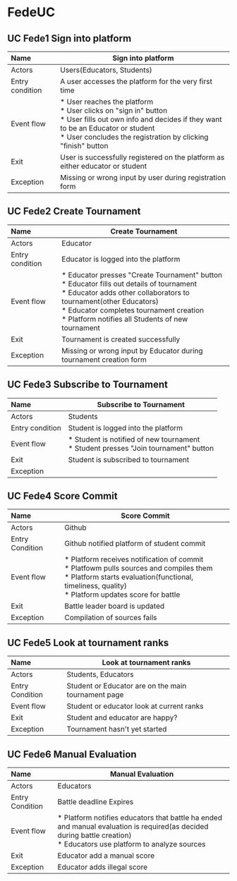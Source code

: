 # FedeUC

## UC Fede1 Sign into platform

| Name | Sign into platform |
|:---- | ------------------------ |
|Actors| Users(Educators, Students)|
|Entry condition| A user accesses the platform for the very first time|
|Event flow| * User reaches the platform<br>* User clicks on "sign in" button<br> * User fills out own info and decides if they want to be an Educator or student<br> * User concludes the registration by clicking "finish" button|
|Exit | User is successfully registered on the platform as either educator or student |
|Exception | Missing or wrong input by user during registration form |

## UC Fede2 Create Tournament

| Name | Create Tournament |
|:---- | ----------------- |
|Actors| Educator |
|Entry condition | Educator is logged into the platform |
|Event flow | * Educator presses "Create Tournament" button <br> * Educator fills out details of tournament <br> * Educator adds other collaborators to tournament(other Educators) <br> * Educator completes tournament creation <br> * Platform notifies all Students of new tournament |
| Exit | Tournament is created successfully |
| Exception | Missing or wrong input by Educator during tournament creation form |

## UC Fede3 Subscribe to Tournament 

| Name | Subscribe to Tournament |
|:---- | ----------------------- |
|Actors| Students|
|Entry condition | Student is logged into the platform |
|Event flow | * Student is notified of new tournament <br> * Student presses "Join tournament" button |
|Exit | Student is subscribed to tournament |
|Exception | |

## UC Fede4 Score Commit

|Name | Score Commit |
|:--- | ------------ |
|Actors| Github |
|Entry Condition| Github notified platform of student commit |
|Event flow|* Platform receives notification of commit <br> * Platfowm pulls sources and compiles them <br> * Platform starts evaluation(functional, timeliness, quality)<br> * Platform updates score for battle|
|Exit| Battle leader board is updated|
|Exception| Compilation of sources fails |

## UC Fede5 Look at tournament ranks

|Name | Look at tournament ranks |
|:--- | ------------ |
|Actors| Students, Educators|
|Entry Condition| Student or Educator are on the main tournament page|
|Event flow| Student or educator look at current ranks|
|Exit| Student and educator are happy?|
|Exception| Tournament hasn't yet started |

## UC Fede6 Manual Evaluation

|Name | Manual Evaluation |
|:--- | ------------ |
|Actors | Educators |
|Entry Condition| Battle deadline Expires |
|Event flow| * Platform notifies educators that battle ha ended and manual evaluation is required(as decided during battle creation) <br> * Educators use platform to analyze sources |
|Exit| Educator add a manual score |
|Exception| Educator adds illegal score |
